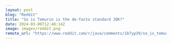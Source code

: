```yaml
---
layout: post
blog: "Reddit"
title: "So is Temurin is the de-facto standard JDK?"
date: 2024-03-06T12:40:14Z
image: images/reddit.png
remote_url: "https://www.reddit.com/r/java/comments/1b7yp39/so_is_temurin_is_the_defacto_standard_jdk/"
---
```

